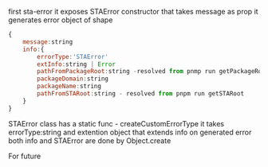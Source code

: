 

first sta-error
it exposes STAError constructor that takes message as prop
it generates error object of shape

```js
{
    message:string
    info:{
        errorType:'STAError'
        extInfo:string | Error
        pathFromPackageRoot:string -resolved from pnmp run getPackageRoot
        packageDomain:string
        packageName:string
        pathFromSTARoot:string - resolved from pnpm run getSTARoot
    }
}
```

STAError class has a static func - createCustomErrorType
it takes errorType:string and extention object that extends info on generated error
both info and STAError are done by Object.create

For future 